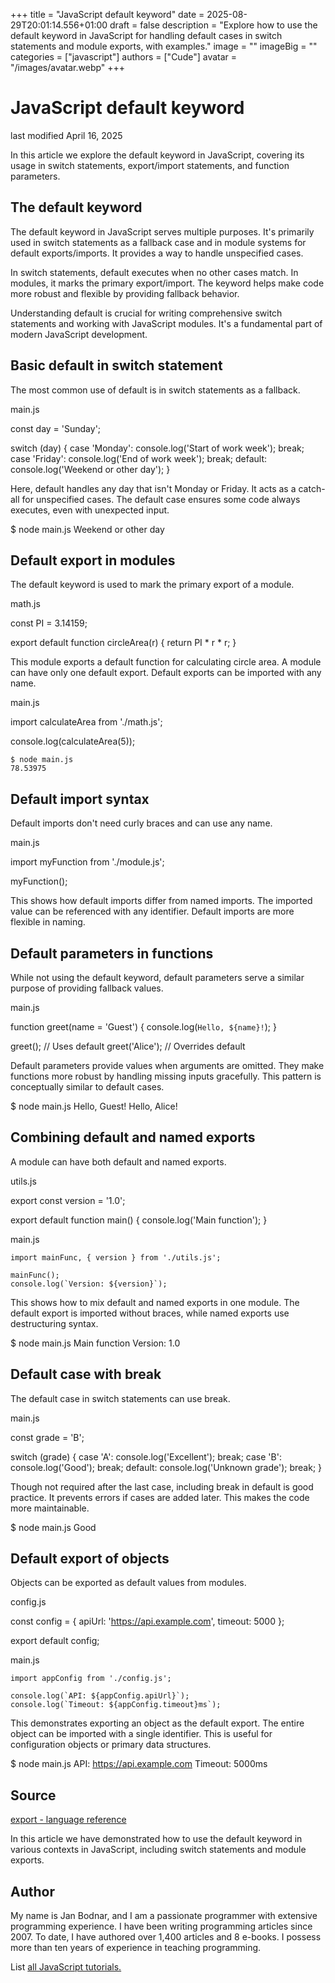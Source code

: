 +++
title = "JavaScript default keyword"
date = 2025-08-29T20:01:14.556+01:00
draft = false
description = "Explore how to use the default keyword in JavaScript for handling default cases in switch statements and module exports, with examples."
image = ""
imageBig = ""
categories = ["javascript"]
authors = ["Cude"]
avatar = "/images/avatar.webp"
+++

# JavaScript default keyword

last modified April 16, 2025

In this article we explore the default keyword in JavaScript,
covering its usage in switch statements, export/import statements, and
function parameters.

## The default keyword

The default keyword in JavaScript serves multiple purposes. It's
primarily used in switch statements as a fallback case and in module systems
for default exports/imports. It provides a way to handle unspecified cases.

In switch statements, default executes when no other cases match.
In modules, it marks the primary export/import. The keyword helps make code
more robust and flexible by providing fallback behavior.

Understanding default is crucial for writing comprehensive switch
statements and working with JavaScript modules. It's a fundamental part of
modern JavaScript development.

## Basic default in switch statement

The most common use of default is in switch statements as a fallback.

main.js
  

const day = 'Sunday';

switch (day) {
    case 'Monday':
        console.log('Start of work week');
        break;
    case 'Friday':
        console.log('End of work week');
        break;
    default:
        console.log('Weekend or other day');
}

Here, default handles any day that isn't Monday or Friday. It acts
as a catch-all for unspecified cases. The default case ensures some code always
executes, even with unexpected input.

$ node main.js
Weekend or other day

## Default export in modules

The default keyword is used to mark the primary export of a module.

math.js
  

const PI = 3.14159;

export default function circleArea(r) {
    return PI * r * r;
}

This module exports a default function for calculating circle area. A module can
have only one default export. Default exports can be imported with any name.

main.js
  

import calculateArea from './math.js';

console.log(calculateArea(5));

```
$ node main.js
78.53975

```

## Default import syntax

Default imports don't need curly braces and can use any name.

main.js
  

import myFunction from './module.js';

myFunction();

This shows how default imports differ from named imports. The imported value can
be referenced with any identifier. Default imports are more flexible in naming.

## Default parameters in functions

While not using the default keyword, default parameters serve a
similar purpose of providing fallback values.

main.js
  

function greet(name = 'Guest') {
    console.log(`Hello, ${name}!`);
}

greet();          // Uses default
greet('Alice');   // Overrides default

Default parameters provide values when arguments are omitted. They make functions
more robust by handling missing inputs gracefully. This pattern is conceptually
similar to default cases.

$ node main.js
Hello, Guest!
Hello, Alice!

## Combining default and named exports

A module can have both default and named exports.

utils.js
  

export const version = '1.0';

export default function main() {
    console.log('Main function');
}

main.js
  

```
import mainFunc, { version } from './utils.js';

mainFunc();
console.log(`Version: ${version}`);

```

This shows how to mix default and named exports in one module. The default export
is imported without braces, while named exports use destructuring syntax.

$ node main.js
Main function
Version: 1.0

## Default case with break

The default case in switch statements can use break.

main.js
  

const grade = 'B';

switch (grade) {
    case 'A':
        console.log('Excellent');
        break;
    case 'B':
        console.log('Good');
        break;
    default:
        console.log('Unknown grade');
        break;
}

Though not required after the last case, including break in
default is good practice. It prevents errors if cases are added
later. This makes the code more maintainable.

$ node main.js
Good

## Default export of objects

Objects can be exported as default values from modules.

config.js
  

const config = {
    apiUrl: 'https://api.example.com',
    timeout: 5000
};

export default config;

main.js
  

```
import appConfig from './config.js';

console.log(`API: ${appConfig.apiUrl}`);
console.log(`Timeout: ${appConfig.timeout}ms`);

```

This demonstrates exporting an object as the default export. The entire object
can be imported with a single identifier. This is useful for configuration
objects or primary data structures.

$ node main.js
API: https://api.example.com
Timeout: 5000ms

## Source

[export - language reference](https://developer.mozilla.org/en-US/docs/Web/JavaScript/Reference/Statements/export)

In this article we have demonstrated how to use the default keyword in various
contexts in JavaScript, including switch statements and module exports.

## Author

My name is Jan Bodnar, and I am a passionate programmer with extensive
programming experience. I have been writing programming articles since 2007.
To date, I have authored over 1,400 articles and 8 e-books. I possess more
than ten years of experience in teaching programming.

List [all JavaScript tutorials.](/all/#js)